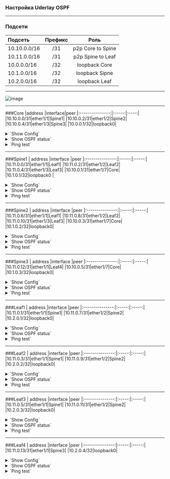### Настройка Uderlay OSPF

---

### Подсети
| Подсеть  | Префикс  | Роль |
|:------------ |:-------:|:-------:|
|10.10.0.0/16|/31|p2p Core to Spine|
|10.11.0.0/16|/31|p2p Spine to Leaf|
|10.0.0.0/16|/32|loopback Core|
|10.1.0.0/16|/32|loopback Sipne|
|10.2.0.0/16|/32|loopback Leaf|
---
![image](https://raw.githubusercontent.com/nousaibot/VXLAN-EVPN-CiscoNexus-COD-LAB/main/IMG/UnderlayOSPF.PNG)

---

###Core
|address |interface|peer
|:---------------:|:-----:|:----:|
|10.10.0.0/31|ether1/1|Spine1|
|10.10.0.2/31|ether1/2|Spine2|
|10.10.0.4/31|ether1/3|Spine3|
|10.0.0.1/32|loopback0|
<details>
  <summary>`Show Config`</summary>
<pre><code>
interface Loopback0
 ip address 10.0.0.1 255.255.255.255
 ip ospf 1 area 0
!
interface Ethernet0/1
 description Spine1
 ip address 10.10.0.0 255.255.255.254
 ip ospf network point-to-point
 ip ospf bfd
 ip ospf 1 area 0
!
interface Ethernet0/2
 description Spine2
 ip address 10.10.0.2 255.255.255.254
 ip ospf network point-to-point
 ip ospf bfd
 ip ospf 1 area 0
!
interface Ethernet0/3
 description Spine3
 ip address 10.10.0.4 255.255.255.254
 ip ospf network point-to-point
 ip ospf bfd
 ip ospf 1 area 1
!
router ospf 1
 router-id 10.0.0.1
 passive-interface default
 no passive-interface Ethernet0/1
 no passive-interface Ethernet0/2
 no passive-interface Ethernet0/3
 </code></pre>
</details>

<details>
  <summary>`Show OSPF status`</summary>
<pre><code>
Core#sh ip ospf interface brief
Interface    PID   Area            IP Address/Mask    Cost  State Nbrs F/C
Lo0          1     0               10.0.0.1/32        1     LOOP  0/0
Et0/2        1     0               10.10.0.2/31       10    P2P   1/1
Et0/1        1     0               10.10.0.0/31       10    P2P   1/1
Et0/3        1     1               10.10.0.4/31       10    P2P   1/1
</code></pre>
<pre><code>
Core#sh ip ospf neighbor
Neighbor ID     Pri   State           Dead Time   Address         Interface
10.1.0.2          0   FULL/  -        00:00:38    10.10.0.3       Ethernet0/2
10.1.0.1          0   FULL/  -        00:00:31    10.10.0.1       Ethernet0/1
10.1.0.3          0   FULL/  -        00:00:35    10.10.0.5       Ethernet0/3
</code></pre>
<pre><code>
Core#sh ip ospf database
            OSPF Router with ID (10.0.0.1) (Process ID 1)
                Router Link States (Area 0)
Link ID         ADV Router      Age         Seq#       Checksum Link count
10.0.0.1        10.0.0.1        1749        0x800000E8 0x0094C3 5
10.1.0.1        10.1.0.1        1606        0x80000007 0x00DAAE 9
10.1.0.2        10.1.0.2        1606        0x80000007 0x000E50 9
10.2.0.1        10.2.0.1        1647        0x80000004 0x00D2FE 5
10.2.0.2        10.2.0.2        1624        0x80000004 0x001EA8 5
10.2.0.3        10.2.0.3        1608        0x80000005 0x006753 5
                Summary Net Link States (Area 0)
Link ID         ADV Router      Age         Seq#       Checksum
10.1.0.3        10.0.0.1        1427        0x80000001 0x00EA2E
10.2.0.4        10.0.0.1        1405        0x80000001 0x006688
10.10.0.4       10.0.0.1        1879        0x80000001 0x0064AC
10.11.0.12      10.0.0.1        1415        0x80000001 0x009946
                Router Link States (Area 1)
Link ID         ADV Router      Age         Seq#       Checksum Link count
10.0.0.1        10.0.0.1        1442        0x80000002 0x00813A 2
10.1.0.3        10.1.0.3        1416        0x80000006 0x005465 5
10.2.0.4        10.2.0.4        1418        0x80000005 0x008AD4 3
                Summary Net Link States (Area 1)
Link ID         ADV Router      Age         Seq#       Checksum
10.0.0.1        10.0.0.1        1883        0x80000002 0x00A480
10.1.0.1        10.0.0.1        1774        0x80000001 0x00FE1C
10.1.0.2        10.0.0.1        1745        0x80000001 0x00F425
10.2.0.1        10.0.0.1        1644        0x80000001 0x00846D
10.2.0.2        10.0.0.1        1623        0x80000001 0x007A76
10.2.0.3        10.0.0.1        1590        0x80000001 0x00707F
10.10.0.0       10.0.0.1        1883        0x80000002 0x008A89
10.10.0.2       10.0.0.1        1883        0x80000002 0x00769B
10.11.0.0       10.0.0.1        1774        0x80000001 0x0012D9
10.11.0.2       10.0.0.1        1774        0x80000001 0x00FDEB
10.11.0.4       10.0.0.1        1774        0x80000001 0x00E9FD
10.11.0.6       10.0.0.1        1745        0x80000001 0x00D510
10.11.0.8       10.0.0.1        1745        0x80000001 0x00C122
10.11.0.10      10.0.0.1        1745        0x80000001 0x00AD34
</code></pre>
</details>

<details>
  <summary>`Ping test`</summary>
<pre><code>
Core#ping 10.1.0.1
Type escape sequence to abort.
Sending 5, 100-byte ICMP Echos to 10.1.0.1, timeout is 2 seconds:
!!!!!
Success rate is 100 percent (5/5), round-trip min/avg/max = 1/1/2 ms
Core#
Core#ping 10.1.0.2
Type escape sequence to abort.
Sending 5, 100-byte ICMP Echos to 10.1.0.2, timeout is 2 seconds:
!!!!!
Success rate is 100 percent (5/5), round-trip min/avg/max = 1/1/2 ms
Core#
Core#ping 10.1.0.3
Type escape sequence to abort.
Sending 5, 100-byte ICMP Echos to 10.1.0.3, timeout is 2 seconds:
!!!!!
Success rate is 100 percent (5/5), round-trip min/avg/max = 1/1/2 ms
Core#
Core#ping 10.2.0.1
Type escape sequence to abort.
Sending 5, 100-byte ICMP Echos to 10.2.0.1, timeout is 2 seconds:
!!!!!
Success rate is 100 percent (5/5), round-trip min/avg/max = 3/3/4 ms
Core#ping 10.2.0.2
Type escape sequence to abort.
Sending 5, 100-byte ICMP Echos to 10.2.0.2, timeout is 2 seconds:
!!!!!
Success rate is 100 percent (5/5), round-trip min/avg/max = 3/3/4 ms
Core#ping 10.2.0.3
Type escape sequence to abort.
Sending 5, 100-byte ICMP Echos to 10.2.0.3, timeout is 2 seconds:
!!!!!
Success rate is 100 percent (5/5), round-trip min/avg/max = 3/3/4 ms
Core#ping 10.2.0.4
Type escape sequence to abort.
Sending 5, 100-byte ICMP Echos to 10.2.0.4, timeout is 2 seconds:
!!!!!
Success rate is 100 percent (5/5), round-trip min/avg/max = 3/4/11 ms
</code></pre>
</details>

---

###Spine1
 | address |interface |peer
|:---------------:|:-----:|:-----:|
|10.11.0.0/31|ether1/1|Leaf1|
|10.11.0.2/31|ether1/2|Leaf2|
|10.11.0.4/31|ether1/3|Leaf3|
|10.10.0.1/31|ether1/7|Core|
|10.1.0.1/32|loopback0 |
<details>
  <summary>`Show Config`</summary>
<pre><code>
feature ospf
feature bfd
interface Ethernet1/1
  description Leaf1
  ip address 10.11.0.0/31
  ip ospf network point-to-point
  no ip ospf passive-interface
  ip router ospf 1 area 0.0.0.0
  ip ospf bfd
!
interface Ethernet1/2
  description Leaf2
  ip address 10.11.0.2/31
  ip ospf network point-to-point
  no ip ospf passive-interface
  ip router ospf 1 area 0.0.0.0
  ip ospf bfd
!
interface Ethernet1/3
  description Leaf3
  ip address 10.11.0.4/31
  ip ospf network point-to-point
  no ip ospf passive-interface
  ip router ospf 1 area 0.0.0.0
  ip ospf bfd
!
interface Ethernet1/7
  description Core
  ip address 10.10.0.1/31
  ip ospf network point-to-point
  no ip ospf passive-interface
  ip router ospf 1 area 0.0.0.0
  ip ospf bfd
!
interface loopback0
  ip address 10.1.0.1/32
  ip router ospf 1 area 0.0.0.0
!
router ospf 1
  router-id 10.1.0.1
  passive-interface default
</code></pre>
</details>

<details>
  <summary>`Show OSPF status`</summary>
<pre><code>
Spine1# sh ip ospf interface brief
 OSPF Process ID 1 VRF default
 Total number of interface: 5
 Interface               ID     Area            Cost   State    Neighbors Status
 Eth1/1                  2      0.0.0.0         40     P2P      1         up  
 Eth1/2                  3      0.0.0.0         40     P2P      1         up  
 Eth1/3                  4      0.0.0.0         40     P2P      1         up  
 Eth1/7                  5      0.0.0.0         40     P2P      1         up  
 Lo0                     1      0.0.0.0         1      LOOPBACK 0         up  
</code></pre>
<pre><code>
Spine1# sh ip ospf neighbor
 OSPF Process ID 1 VRF default
 Total number of neighbors: 4
 Neighbor ID     Pri State            Up Time  Address         Interface
 10.2.0.1          1 FULL/ -          00:46:26 10.11.0.1       Eth1/1 
 10.2.0.2          1 FULL/ -          00:46:00 10.11.0.3       Eth1/2 
 10.2.0.3          1 FULL/ -          00:45:42 10.11.0.5       Eth1/3 
 10.0.0.1          1 FULL/ -          00:48:36 10.10.0.0       Eth1/7 
</code></pre>
<pre><code>
Spine1# sh ip ospf database
        OSPF Router with ID (10.1.0.1) (Process ID 1 VRF default)
                Router Link States (Area 0.0.0.0)
Link ID         ADV Router      Age        Seq#       Checksum Link Count
10.0.0.1        10.0.0.1        1005       0x800000e9 0x92c4   5   
10.1.0.1        10.1.0.1        923        0x80000008 0xd8af   9   
10.1.0.2        10.1.0.2        932        0x80000008 0x0c51   9   
10.2.0.1        10.2.0.1        969        0x80000005 0xd0ff   5   
10.2.0.2        10.2.0.2        942        0x80000005 0x1ca9   5   
10.2.0.3        10.2.0.3        931        0x80000006 0x6554   5   
                Summary Network Link States (Area 0.0.0.0)
Link ID         ADV Router      Age        Seq#       Checksum 
10.1.0.3        10.0.0.1        751        0x80000002 0xe82f
10.2.0.4        10.0.0.1        508        0x80000002 0x6489
10.10.0.4       10.0.0.1        1006       0x80000002 0x62ad
10.11.0.12      10.0.0.1        751        0x80000002 0x9747
</code></pre>
</details>

<details>
  <summary>`Ping test`</summary>
<pre><code>
Spine1# ping 10.0.0.1
PING 10.0.0.1 (10.0.0.1): 56 data bytes
64 bytes from 10.0.0.1: icmp_seq=0 ttl=254 time=2.061 ms
64 bytes from 10.0.0.1: icmp_seq=1 ttl=254 time=1.546 ms
64 bytes from 10.0.0.1: icmp_seq=2 ttl=254 time=1.578 ms
64 bytes from 10.0.0.1: icmp_seq=3 ttl=254 time=1.315 ms
64 bytes from 10.0.0.1: icmp_seq=4 ttl=254 time=1.811 ms
--- 10.0.0.1 ping statistics ---
5 packets transmitted, 5 packets received, 0.00% packet loss
round-trip min/avg/max = 1.315/1.662/2.061 ms
Spine1# ping 10.1.0.2
PING 10.1.0.2 (10.1.0.2): 56 data bytes
64 bytes from 10.1.0.2: icmp_seq=0 ttl=253 time=3.493 ms
64 bytes from 10.1.0.2: icmp_seq=1 ttl=253 time=2.637 ms
64 bytes from 10.1.0.2: icmp_seq=2 ttl=253 time=2.703 ms
64 bytes from 10.1.0.2: icmp_seq=3 ttl=253 time=2.671 ms
64 bytes from 10.1.0.2: icmp_seq=4 ttl=253 time=2.727 ms
--- 10.1.0.2 ping statistics ---
5 packets transmitted, 5 packets received, 0.00% packet loss
round-trip min/avg/max = 2.637/2.846/3.493 ms
Spine1# ping 10.1.0.3
PING 10.1.0.3 (10.1.0.3): 56 data bytes
64 bytes from 10.1.0.3: icmp_seq=0 ttl=253 time=4.326 ms
64 bytes from 10.1.0.3: icmp_seq=1 ttl=253 time=2.608 ms
64 bytes from 10.1.0.3: icmp_seq=2 ttl=253 time=2.468 ms
64 bytes from 10.1.0.3: icmp_seq=3 ttl=253 time=2.464 ms
64 bytes from 10.1.0.3: icmp_seq=4 ttl=253 time=2.932 ms
--- 10.1.0.3 ping statistics ---
5 packets transmitted, 5 packets received, 0.00% packet loss
round-trip min/avg/max = 2.464/2.959/4.326 ms
Spine1# ping 10.2.0.1
PING 10.2.0.1 (10.2.0.1): 56 data bytes
64 bytes from 10.2.0.1: icmp_seq=0 ttl=254 time=3.862 ms
64 bytes from 10.2.0.1: icmp_seq=1 ttl=254 time=2.776 ms
64 bytes from 10.2.0.1: icmp_seq=2 ttl=254 time=2.775 ms
64 bytes from 10.2.0.1: icmp_seq=3 ttl=254 time=2.829 ms
64 bytes from 10.2.0.1: icmp_seq=4 ttl=254 time=3.167 ms
--- 10.2.0.1 ping statistics ---
5 packets transmitted, 5 packets received, 0.00% packet loss
round-trip min/avg/max = 2.775/3.081/3.862 ms
Spine1# ping 10.2.0.2
PING 10.2.0.2 (10.2.0.2): 56 data bytes
64 bytes from 10.2.0.2: icmp_seq=0 ttl=254 time=3.985 ms
64 bytes from 10.2.0.2: icmp_seq=1 ttl=254 time=3.319 ms
64 bytes from 10.2.0.2: icmp_seq=2 ttl=254 time=3.546 ms
64 bytes from 10.2.0.2: icmp_seq=3 ttl=254 time=3.055 ms
64 bytes from 10.2.0.2: icmp_seq=4 ttl=254 time=3.372 ms
--- 10.2.0.2 ping statistics ---
5 packets transmitted, 5 packets received, 0.00% packet loss
round-trip min/avg/max = 3.055/3.455/3.985 ms
Spine1# ping 10.2.0.3
PING 10.2.0.3 (10.2.0.3): 56 data bytes
64 bytes from 10.2.0.3: icmp_seq=0 ttl=254 time=3.891 ms
64 bytes from 10.2.0.3: icmp_seq=1 ttl=254 time=3.494 ms
64 bytes from 10.2.0.3: icmp_seq=2 ttl=254 time=3.203 ms
64 bytes from 10.2.0.3: icmp_seq=3 ttl=254 time=3.56 ms
64 bytes from 10.2.0.3: icmp_seq=4 ttl=254 time=3.451 ms
--- 10.2.0.3 ping statistics ---
5 packets transmitted, 5 packets received, 0.00% packet loss
round-trip min/avg/max = 3.203/3.519/3.891 ms
Spine1# ping 10.2.0.4
PING 10.2.0.4 (10.2.0.4): 56 data bytes
64 bytes from 10.2.0.4: icmp_seq=0 ttl=252 time=6.987 ms
64 bytes from 10.2.0.4: icmp_seq=1 ttl=252 time=4.762 ms
64 bytes from 10.2.0.4: icmp_seq=2 ttl=252 time=4.958 ms
64 bytes from 10.2.0.4: icmp_seq=3 ttl=252 time=4.527 ms
64 bytes from 10.2.0.4: icmp_seq=4 ttl=252 time=4.761 ms
--- 10.2.0.4 ping statistics ---
5 packets transmitted, 5 packets received, 0.00% packet loss
round-trip min/avg/max = 4.527/5.199/6.987 ms
</code></pre>
</details>

---

###Spine2
 |  address |interface |peer
|:---------------:|:-----:|:-----:|
|10.11.0.6/31|ether1/1|Leaf1|
|10.11.0.8/31|ether1/2|Leaf2|
|10.11.0.10/31|ether1/3|Leaf3|
|10.10.0.3/31|ether1/7|Core|
|10.1.0.2/32|loopback0|
<details>
  <summary>`Show Config`</summary>
<pre><code>
feature ospf
feature bfd
interface Ethernet1/1
  description Leaf1
  ip address 10.11.0.6/31
  ip ospf network point-to-point
  no ip ospf passive-interface
  ip router ospf 1 area 0.0.0.0
  ip ospf bfd
!
interface Ethernet1/2
  description Leaf2
  ip address 10.11.0.8/31
  ip ospf network point-to-point
  no ip ospf passive-interface
  ip router ospf 1 area 0.0.0.0
  ip ospf bfd
!
interface Ethernet1/3
  description Leaf3
  ip address 10.11.0.10/31
  ip ospf network point-to-point
  no ip ospf passive-interface
  ip router ospf 1 area 0.0.0.0
  ip ospf bfd
!
interface Ethernet1/7
  description Core
  no switchport
  ip address 10.10.0.3/31
  ip ospf network point-to-point
  no ip ospf passive-interface
  ip router ospf 1 area 0.0.0.0
  ip ospf bfd
!
interface loopback0
  ip address 10.1.0.2/32
  ip router ospf 1 area 0.0.0.0
!
router ospf 1
  router-id 10.1.0.2
  passive-interface default
</code></pre>
</details>
  
<details>
  <summary>`Show OSPF status`</summary>
<pre><code>
Spine2# sh ip ospf interface brief
 OSPF Process ID 1 VRF default
 Total number of interface: 5
 Interface               ID     Area            Cost   State    Neighbors Status
 Eth1/1                  2      0.0.0.0         40     P2P      1         up  
 Eth1/2                  3      0.0.0.0         40     P2P      1         up  
 Eth1/3                  4      0.0.0.0         40     P2P      1         up  
 Eth1/7                  5      0.0.0.0         40     P2P      1         up  
 Lo0                     1      0.0.0.0         1      LOOPBACK 0         up  
</code></pre>
<pre><code>
Spine2# sh ip ospf neighbor
 OSPF Process ID 1 VRF default
 Total number of neighbors: 4
 Neighbor ID     Pri State            Up Time  Address         Interface
 10.2.0.1          1 FULL/ -          01:00:41 10.11.0.7       Eth1/1 
 10.2.0.2          1 FULL/ -          01:00:24 10.11.0.9       Eth1/2 
 10.2.0.3          1 FULL/ -          01:00:01 10.11.0.11      Eth1/3 
 10.0.0.1          1 FULL/ -          01:02:26 10.10.0.2       Eth1/7 
</code></pre>
<pre><code>
Spine2# sh ip ospf database
        OSPF Router with ID (10.1.0.2) (Process ID 1 VRF default)
                Router Link States (Area 0.0.0.0)
Link ID         ADV Router      Age        Seq#       Checksum Link Count
10.0.0.1        10.0.0.1        1864       0x800000e9 0x92c4   5   
10.1.0.1        10.1.0.1        1783       0x80000008 0xd8af   9   
10.1.0.2        10.1.0.2        1788       0x80000008 0x0c51   9   
10.2.0.1        10.2.0.1        6          0x80000006 0xce01   5   
10.2.0.2        10.2.0.2        1800       0x80000005 0x1ca9   5   
10.2.0.3        10.2.0.3        1790       0x80000006 0x6554   5   
                Summary Network Link States (Area 0.0.0.0)
Link ID         ADV Router      Age        Seq#       Checksum 
10.1.0.3        10.0.0.1        1609       0x80000002 0xe82f
10.2.0.4        10.0.0.1        1366       0x80000002 0x6489
10.10.0.4       10.0.0.1        1864       0x80000002 0x62ad
10.11.0.12      10.0.0.1        1609       0x80000002 0x9747
</code></pre>
</details>

<details>
  <summary>`Ping test`</summary>
<pre><code>
Spine2# ping 10.0.0.1
PING 10.0.0.1 (10.0.0.1): 56 data bytes
64 bytes from 10.0.0.1: icmp_seq=0 ttl=254 time=3.006 ms
64 bytes from 10.0.0.1: icmp_seq=1 ttl=254 time=2.726 ms
64 bytes from 10.0.0.1: icmp_seq=2 ttl=254 time=1.942 ms
64 bytes from 10.0.0.1: icmp_seq=3 ttl=254 time=1.826 ms
64 bytes from 10.0.0.1: icmp_seq=4 ttl=254 time=1.61 ms
--- 10.0.0.1 ping statistics ---
5 packets transmitted, 5 packets received, 0.00% packet loss
round-trip min/avg/max = 1.61/2.221/3.006 ms
Spine2# ping 10.1.0.1
PING 10.1.0.1 (10.1.0.1): 56 data bytes
64 bytes from 10.1.0.1: icmp_seq=0 ttl=253 time=3.975 ms
64 bytes from 10.1.0.1: icmp_seq=1 ttl=253 time=2.91 ms
64 bytes from 10.1.0.1: icmp_seq=2 ttl=253 time=2.937 ms
64 bytes from 10.1.0.1: icmp_seq=3 ttl=253 time=2.962 ms
64 bytes from 10.1.0.1: icmp_seq=4 ttl=253 time=2.813 ms
--- 10.1.0.1 ping statistics ---
5 packets transmitted, 5 packets received, 0.00% packet loss
round-trip min/avg/max = 2.813/3.119/3.975 ms
Spine2# ping 10.1.0.3
PING 10.1.0.3 (10.1.0.3): 56 data bytes
64 bytes from 10.1.0.3: icmp_seq=0 ttl=253 time=3.806 ms
64 bytes from 10.1.0.3: icmp_seq=1 ttl=253 time=2.685 ms
64 bytes from 10.1.0.3: icmp_seq=2 ttl=253 time=2.533 ms
64 bytes from 10.1.0.3: icmp_seq=3 ttl=253 time=2.824 ms
64 bytes from 10.1.0.3: icmp_seq=4 ttl=253 time=3.682 ms
--- 10.1.0.3 ping statistics ---
5 packets transmitted, 5 packets received, 0.00% packet loss
round-trip min/avg/max = 2.533/3.105/3.806 ms
Spine2# ping 10.2.0.1
PING 10.2.0.1 (10.2.0.1): 56 data bytes
64 bytes from 10.2.0.1: icmp_seq=0 ttl=254 time=4.156 ms
64 bytes from 10.2.0.1: icmp_seq=1 ttl=254 time=2.357 ms
64 bytes from 10.2.0.1: icmp_seq=2 ttl=254 time=2.461 ms
64 bytes from 10.2.0.1: icmp_seq=3 ttl=254 time=2.651 ms
64 bytes from 10.2.0.1: icmp_seq=4 ttl=254 time=2.492 ms
--- 10.2.0.1 ping statistics ---
5 packets transmitted, 5 packets received, 0.00% packet loss
round-trip min/avg/max = 2.357/2.823/4.156 ms
Spine2# ping 10.2.0.2
PING 10.2.0.2 (10.2.0.2): 56 data bytes
64 bytes from 10.2.0.2: icmp_seq=0 ttl=254 time=3.013 ms
64 bytes from 10.2.0.2: icmp_seq=1 ttl=254 time=4.148 ms
64 bytes from 10.2.0.2: icmp_seq=2 ttl=254 time=1.922 ms
64 bytes from 10.2.0.2: icmp_seq=3 ttl=254 time=2.775 ms
64 bytes from 10.2.0.2: icmp_seq=4 ttl=254 time=2.95 ms
--- 10.2.0.2 ping statistics ---
5 packets transmitted, 5 packets received, 0.00% packet loss
round-trip min/avg/max = 1.922/2.961/4.148 ms
Spine2# ping 10.2.0.3
PING 10.2.0.3 (10.2.0.3): 56 data bytes
64 bytes from 10.2.0.3: icmp_seq=0 ttl=254 time=2.98 ms
64 bytes from 10.2.0.3: icmp_seq=1 ttl=254 time=3.18 ms
64 bytes from 10.2.0.3: icmp_seq=2 ttl=254 time=3.124 ms
64 bytes from 10.2.0.3: icmp_seq=3 ttl=254 time=3.26 ms
64 bytes from 10.2.0.3: icmp_seq=4 ttl=254 time=3.071 ms
--- 10.2.0.3 ping statistics ---
5 packets transmitted, 5 packets received, 0.00% packet loss
round-trip min/avg/max = 2.98/3.123/3.26 ms
Spine2# ping 10.2.0.4
PING 10.2.0.4 (10.2.0.4): 56 data bytes
64 bytes from 10.2.0.4: icmp_seq=0 ttl=252 time=5.92 ms
64 bytes from 10.2.0.4: icmp_seq=1 ttl=252 time=4.636 ms
64 bytes from 10.2.0.4: icmp_seq=2 ttl=252 time=4.249 ms
64 bytes from 10.2.0.4: icmp_seq=3 ttl=252 time=4.637 ms
64 bytes from 10.2.0.4: icmp_seq=4 ttl=252 time=4.879 ms
--- 10.2.0.4 ping statistics ---
5 packets transmitted, 5 packets received, 0.00% packet loss
round-trip min/avg/max = 4.249/4.864/5.92 ms
</code></pre>
</details>

---

###Spine3
 |  address |interface |peer
|:---------------:|:-----:|:-----:|
|10.11.0.12/31|ether1/1|Leaf4|
|10.10.0.5/31|ether1/7|Core|
|10.1.0.3/32|loopback0|
<details>
  <summary>`Show Config`</summary>
<pre><code>
feature ospf
feature bfd
interface Ethernet1/1
  description Leaf4
  ip address 10.11.0.12/31
  ip ospf network point-to-point
  no ip ospf passive-interface
  ip router ospf 1 area 0.0.0.1
  ip ospf bfd
!
interface Ethernet1/7
  description Core
  ip address 10.10.0.5/31
  ip ospf network point-to-point
  no ip ospf passive-interface
  ip router ospf 1 area 0.0.0.1
  ip ospf bfd
!
interface loopback0
  ip address 10.1.0.3/32
  ip router ospf 1 area 0.0.0.1
!
router ospf 1
  router-id 10.1.0.3
  passive-interface default
</code></pre>
</details>

<details>
  <summary>`Show OSPF status`</summary>
<pre><code>
Spine3# sh ip ospf interface brief
 OSPF Process ID 1 VRF default
 Total number of interface: 3
 Interface               ID     Area            Cost   State    Neighbors Status
 Eth1/1                  3      0.0.0.1         40     P2P      1         up  
 Eth1/7                  2      0.0.0.1         40     P2P      1         up  
 Lo0                     1      0.0.0.1         1      LOOPBACK 0         up  
</code></pre>
<pre><code> 
Spine3# sh ip ospf neighbor
 OSPF Process ID 1 VRF default
 Total number of neighbors: 2
 Neighbor ID     Pri State            Up Time  Address         Interface
 10.2.0.4          1 FULL/ -          01:04:57 10.11.0.13      Eth1/1 
 10.0.0.1          1 FULL/ -          01:05:23 10.10.0.4       Eth1/7 
</code></pre>
<pre><code>
Spine3# sh ip ospf database
        OSPF Router with ID (10.1.0.3) (Process ID 1 VRF default)
                Router Link States (Area 0.0.0.1)
Link ID         ADV Router      Age        Seq#       Checksum Link Count
10.0.0.1        10.0.0.1        95         0x80000004 0x7d3c   2   
10.1.0.3        10.1.0.3        256        0x80000008 0x5067   5   
10.2.0.4        10.2.0.4        262        0x80000007 0x86d6   3   
                Summary Network Link States (Area 0.0.0.1)
Link ID         ADV Router      Age        Seq#       Checksum 
10.0.0.1        10.0.0.1        348        0x80000004 0xa082
10.1.0.1        10.0.0.1        348        0x80000003 0xfa1e
10.1.0.2        10.0.0.1        348        0x80000003 0xf027
10.2.0.1        10.0.0.1        95         0x80000003 0x806f
10.2.0.2        10.0.0.1        95         0x80000003 0x7678
10.2.0.3        10.0.0.1        95         0x80000003 0x6c81
10.10.0.0       10.0.0.1        348        0x80000004 0x868b
10.10.0.2       10.0.0.1        348        0x80000004 0x729d
10.11.0.0       10.0.0.1        348        0x80000003 0x0edb
10.11.0.2       10.0.0.1        348        0x80000003 0xf9ed
10.11.0.4       10.0.0.1        348        0x80000003 0xe5ff
10.11.0.6       10.0.0.1        348        0x80000003 0xd112
10.11.0.8       10.0.0.1        348        0x80000003 0xbd24
10.11.0.10      10.0.0.1        348        0x80000003 0xa936
</code></pre>
</details>

<details>
  <summary>`Ping test`</summary>
<pre><code>
Spine3# ping 10.0.0.1
PING 10.0.0.1 (10.0.0.1): 56 data bytes
64 bytes from 10.0.0.1: icmp_seq=0 ttl=254 time=3.004 ms
64 bytes from 10.0.0.1: icmp_seq=1 ttl=254 time=1.653 ms
64 bytes from 10.0.0.1: icmp_seq=2 ttl=254 time=1.519 ms
64 bytes from 10.0.0.1: icmp_seq=3 ttl=254 time=3.419 ms
64 bytes from 10.0.0.1: icmp_seq=4 ttl=254 time=2.199 ms
--- 10.0.0.1 ping statistics ---
5 packets transmitted, 5 packets received, 0.00% packet loss
round-trip min/avg/max = 1.519/2.358/3.419 ms
Spine3# ping 10.1.0.1
PING 10.1.0.1 (10.1.0.1): 56 data bytes
64 bytes from 10.1.0.1: icmp_seq=0 ttl=253 time=4.72 ms
64 bytes from 10.1.0.1: icmp_seq=1 ttl=253 time=3.366 ms
64 bytes from 10.1.0.1: icmp_seq=2 ttl=253 time=3.475 ms
64 bytes from 10.1.0.1: icmp_seq=3 ttl=253 time=3.575 ms
64 bytes from 10.1.0.1: icmp_seq=4 ttl=253 time=3.444 ms
--- 10.1.0.1 ping statistics ---
5 packets transmitted, 5 packets received, 0.00% packet loss
round-trip min/avg/max = 3.366/3.715/4.72 ms
Spine3# ping 10.1.0.2
PING 10.1.0.2 (10.1.0.2): 56 data bytes
64 bytes from 10.1.0.2: icmp_seq=0 ttl=253 time=3.766 ms
64 bytes from 10.1.0.2: icmp_seq=1 ttl=253 time=3.27 ms
64 bytes from 10.1.0.2: icmp_seq=2 ttl=253 time=2.886 ms
64 bytes from 10.1.0.2: icmp_seq=3 ttl=253 time=2.742 ms
64 bytes from 10.1.0.2: icmp_seq=4 ttl=253 time=2.848 ms
--- 10.1.0.2 ping statistics ---
5 packets transmitted, 5 packets received, 0.00% packet loss
round-trip min/avg/max = 2.742/3.102/3.766 ms
Spine3# ping 10.2.0.1
PING 10.2.0.1 (10.2.0.1): 56 data bytes
64 bytes from 10.2.0.1: icmp_seq=0 ttl=252 time=6.016 ms
64 bytes from 10.2.0.1: icmp_seq=1 ttl=252 time=4.834 ms
64 bytes from 10.2.0.1: icmp_seq=2 ttl=252 time=5.117 ms
64 bytes from 10.2.0.1: icmp_seq=3 ttl=252 time=4.986 ms
64 bytes from 10.2.0.1: icmp_seq=4 ttl=252 time=5 ms
--- 10.2.0.1 ping statistics ---
5 packets transmitted, 5 packets received, 0.00% packet loss
round-trip min/avg/max = 4.834/5.19/6.016 ms
Spine3# ping 10.2.0.2
PING 10.2.0.2 (10.2.0.2): 56 data bytes
64 bytes from 10.2.0.2: icmp_seq=0 ttl=252 time=6.208 ms
64 bytes from 10.2.0.2: icmp_seq=1 ttl=252 time=4.873 ms
64 bytes from 10.2.0.2: icmp_seq=2 ttl=252 time=4.772 ms
64 bytes from 10.2.0.2: icmp_seq=3 ttl=252 time=4.846 ms
64 bytes from 10.2.0.2: icmp_seq=4 ttl=252 time=4.996 ms
--- 10.2.0.2 ping statistics ---
5 packets transmitted, 5 packets received, 0.00% packet loss
round-trip min/avg/max = 4.772/5.138/6.208 ms
Spine3# ping 10.2.0.3
PING 10.2.0.3 (10.2.0.3): 56 data bytes
64 bytes from 10.2.0.3: icmp_seq=0 ttl=252 time=5.967 ms
64 bytes from 10.2.0.3: icmp_seq=1 ttl=252 time=5.116 ms
64 bytes from 10.2.0.3: icmp_seq=2 ttl=252 time=13.824 ms
64 bytes from 10.2.0.3: icmp_seq=3 ttl=252 time=5.9 ms
64 bytes from 10.2.0.3: icmp_seq=4 ttl=252 time=4.649 ms
--- 10.2.0.3 ping statistics ---
5 packets transmitted, 5 packets received, 0.00% packet loss
round-trip min/avg/max = 4.649/7.091/13.824 ms
Spine3# ping 10.2.0.4
PING 10.2.0.4 (10.2.0.4): 56 data bytes
64 bytes from 10.2.0.4: icmp_seq=0 ttl=254 time=9.492 ms
64 bytes from 10.2.0.4: icmp_seq=1 ttl=254 time=3.307 ms
64 bytes from 10.2.0.4: icmp_seq=2 ttl=254 time=3.55 ms
64 bytes from 10.2.0.4: icmp_seq=3 ttl=254 time=3.121 ms
64 bytes from 10.2.0.4: icmp_seq=4 ttl=254 time=2.764 ms
--- 10.2.0.4 ping statistics ---
5 packets transmitted, 5 packets received, 0.00% packet loss
round-trip min/avg/max = 2.764/4.446/9.492 ms
</code></pre>
</details>

---

###Leaf1
 |  address |interface |peer
|:---------------:|:-----:|:-----:|
|10.11.0.1/31|ether1/1|Spine1|
|10.11.0.7/31|ether1/2|Spine2|
|10.2.0.1/32|loopback0|
<details>
  <summary>`Show Config`</summary>
<pre><code>
feature ospf
feature bfd
interface Ethernet1/1
  description Spine1
  ip address 10.11.0.1/31
  ip ospf network point-to-point
  no ip ospf passive-interface
  ip router ospf 1 area 0.0.0.0
  ip ospf bfd
!
interface Ethernet1/2
  description Spine2
  ip address 10.11.0.7/31
  ip ospf network point-to-point
  no ip ospf passive-interface
  ip router ospf 1 area 0.0.0.0
  ip ospf bfd
!
interface loopback0
  ip address 10.2.0.1/32
  ip router ospf 1 area 0.0.0.0
!
router ospf 1
  router-id 10.2.0.1
  passive-interface default
</code></pre>
</details>

<details>
  <summary>`Show OSPF status`</summary>
<pre><code>
Leaf1# sh ip ospf interface brief
 OSPF Process ID 1 VRF default
 Total number of interface: 3
 Interface               ID     Area            Cost   State    Neighbors Status
 Eth1/1                  2      0.0.0.0         40     P2P      1         up  
 Eth1/2                  3      0.0.0.0         40     P2P      1         up  
 Lo0                     1      0.0.0.0         1      LOOPBACK 0         up  
</code></pre>
<pre><code>
Leaf1# sh ip ospf neighbor
 OSPF Process ID 1 VRF default
 Total number of neighbors: 2
 Neighbor ID     Pri State            Up Time  Address         Interface
 10.1.0.1          1 FULL/ -          01:17:08 10.11.0.0       Eth1/1 
 10.1.0.2          1 FULL/ -          01:17:05 10.11.0.6       Eth1/2 
</code></pre>
<pre><code>
Leaf1# sh ip ospf database
        OSPF Router with ID (10.2.0.1) (Process ID 1 VRF default)
                Router Link States (Area 0.0.0.0)
Link ID         ADV Router      Age        Seq#       Checksum Link Count
10.0.0.1        10.0.0.1        847        0x800000ea 0x90c5   5   
10.1.0.1        10.1.0.1        945        0x80000009 0xd6b0   9   
10.1.0.2        10.1.0.2        952        0x80000009 0x0a52   9   
10.2.0.1        10.2.0.1        989        0x80000006 0xce01   5   
10.2.0.2        10.2.0.2        964        0x80000006 0x1aaa   5   
10.2.0.3        10.2.0.3        954        0x80000007 0x6355   5   
                Summary Network Link States (Area 0.0.0.0)
Link ID         ADV Router      Age        Seq#       Checksum 
10.1.0.3        10.0.0.1        595        0x80000003 0xe630
10.2.0.4        10.0.0.1        338        0x80000003 0x628a
10.10.0.4       10.0.0.1        847        0x80000003 0x60ae
10.11.0.12      10.0.0.1        595        0x80000003 0x9548
</code></pre>
</details>

<details>
  <summary>`Ping test`</summary>
<pre><code>
Leaf1# ping 10.0.0.1
PING 10.0.0.1 (10.0.0.1): 56 data bytes
64 bytes from 10.0.0.1: icmp_seq=0 ttl=253 time=5.188 ms
64 bytes from 10.0.0.1: icmp_seq=1 ttl=253 time=4.522 ms
64 bytes from 10.0.0.1: icmp_seq=2 ttl=253 time=4.622 ms
64 bytes from 10.0.0.1: icmp_seq=3 ttl=253 time=3.757 ms
64 bytes from 10.0.0.1: icmp_seq=4 ttl=253 time=4.147 ms
--- 10.0.0.1 ping statistics ---
5 packets transmitted, 5 packets received, 0.00% packet loss
round-trip min/avg/max = 3.757/4.447/5.188 ms
Leaf1# ping 10.1.0.2
PING 10.1.0.2 (10.1.0.2): 56 data bytes
64 bytes from 10.1.0.2: icmp_seq=0 ttl=254 time=3.018 ms
64 bytes from 10.1.0.2: icmp_seq=1 ttl=254 time=2.785 ms
64 bytes from 10.1.0.2: icmp_seq=2 ttl=254 time=2.461 ms
64 bytes from 10.1.0.2: icmp_seq=3 ttl=254 time=2.638 ms
64 bytes from 10.1.0.2: icmp_seq=4 ttl=254 time=2.546 ms
--- 10.1.0.2 ping statistics ---
5 packets transmitted, 5 packets received, 0.00% packet loss
round-trip min/avg/max = 2.461/2.689/3.018 ms
Leaf1# ping 10.1.0.3
PING 10.1.0.3 (10.1.0.3): 56 data bytes
64 bytes from 10.1.0.3: icmp_seq=0 ttl=252 time=6.289 ms
64 bytes from 10.1.0.3: icmp_seq=1 ttl=252 time=4.555 ms
64 bytes from 10.1.0.3: icmp_seq=2 ttl=252 time=4.587 ms
64 bytes from 10.1.0.3: icmp_seq=3 ttl=252 time=4.802 ms
64 bytes from 10.1.0.3: icmp_seq=4 ttl=252 time=4.839 ms
--- 10.1.0.3 ping statistics ---
5 packets transmitted, 5 packets received, 0.00% packet loss
round-trip min/avg/max = 4.555/5.014/6.289 ms
Leaf1# ping 10.2.0.1
PING 10.2.0.1 (10.2.0.1): 56 data bytes
64 bytes from 10.2.0.1: icmp_seq=0 ttl=255 time=1.119 ms
64 bytes from 10.2.0.1: icmp_seq=1 ttl=255 time=0.789 ms
64 bytes from 10.2.0.1: icmp_seq=2 ttl=255 time=1.266 ms
64 bytes from 10.2.0.1: icmp_seq=3 ttl=255 time=1.006 ms
64 bytes from 10.2.0.1: icmp_seq=4 ttl=255 time=1.244 ms
--- 10.2.0.1 ping statistics ---
5 packets transmitted, 5 packets received, 0.00% packet loss
round-trip min/avg/max = 0.789/1.084/1.266 ms
Leaf1# ping 10.2.0.2
PING 10.2.0.2 (10.2.0.2): 56 data bytes
64 bytes from 10.2.0.2: icmp_seq=0 ttl=253 time=6.372 ms
64 bytes from 10.2.0.2: icmp_seq=1 ttl=253 time=5.211 ms
64 bytes from 10.2.0.2: icmp_seq=2 ttl=253 time=5.299 ms
64 bytes from 10.2.0.2: icmp_seq=3 ttl=253 time=4.866 ms
64 bytes from 10.2.0.2: icmp_seq=4 ttl=253 time=5.192 ms
--- 10.2.0.2 ping statistics ---
5 packets transmitted, 5 packets received, 0.00% packet loss
round-trip min/avg/max = 4.866/5.388/6.372 ms
Leaf1# ping 10.2.0.3
PING 10.2.0.3 (10.2.0.3): 56 data bytes
64 bytes from 10.2.0.3: icmp_seq=0 ttl=253 time=5.894 ms
64 bytes from 10.2.0.3: icmp_seq=1 ttl=253 time=4.394 ms
64 bytes from 10.2.0.3: icmp_seq=2 ttl=253 time=4.437 ms
64 bytes from 10.2.0.3: icmp_seq=3 ttl=253 time=4.338 ms
64 bytes from 10.2.0.3: icmp_seq=4 ttl=253 time=4.76 ms
--- 10.2.0.3 ping statistics ---
5 packets transmitted, 5 packets received, 0.00% packet loss
round-trip min/avg/max = 4.338/4.764/5.894 ms
</code></pre>
</details>

---

###Leaf2
 |  address |interface |peer
|:---------------:|:-----:|:-----:|
|10.11.0.3/31|ether1/1|Spine1|
|10.11.0.9/31|ether1/2|Spine2|
|10.2.0.2/32|loopback0|
<details>
  <summary>`Show Config`</summary>
<pre><code>
feature ospf
feature bfd
interface Ethernet1/1
  description Spine1
  ip address 10.11.0.3/31
  ip ospf network point-to-point
  no ip ospf passive-interface
  ip router ospf 1 area 0.0.0.0
  ip ospf bfd
!
interface Ethernet1/2
  description Spine2
  ip address 10.11.0.9/31
  ip ospf network point-to-point
  no ip ospf passive-interface
  ip router ospf 1 area 0.0.0.0
  ip ospf bfd
!
interface loopback0
  ip address 10.2.0.2/32
  ip router ospf 1 area 0.0.0.0
!
  router-id 10.2.0.2
  passive-interface default
</code></pre>
</details>

<details>
  <summary>`Show OSPF status`</summary>
<pre><code>
Leaf2# sh ip ospf interface brief
 OSPF Process ID 1 VRF default
 Total number of interface: 3
 Interface               ID     Area            Cost   State    Neighbors Status
 Eth1/1                  2      0.0.0.0         40     P2P      1         up  
 Eth1/2                  3      0.0.0.0         40     P2P      1         up  
 Lo0                     1      0.0.0.0         1      LOOPBACK 0         up 
</code></pre>
<pre><code> 
Leaf2# sh ip ospf neighbor
 OSPF Process ID 1 VRF default
 Total number of neighbors: 2
 Neighbor ID     Pri State            Up Time  Address         Interface
 10.1.0.1          1 FULL/ -          01:20:59 10.11.0.2       Eth1/1 
 10.1.0.2          1 FULL/ -          01:21:05 10.11.0.8       Eth1/2 
</code></pre>
<pre><code>
Leaf2# sh ip ospf database
        OSPF Router with ID (10.2.0.2) (Process ID 1 VRF default)
                Router Link States (Area 0.0.0.0)
Link ID         ADV Router      Age        Seq#       Checksum Link Count
10.0.0.1        10.0.0.1        1105       0x800000ea 0x90c5   5   
10.1.0.1        10.1.0.1        1202       0x80000009 0xd6b0   9   
10.1.0.2        10.1.0.2        1209       0x80000009 0x0a52   9   
10.2.0.1        10.2.0.1        1248       0x80000006 0xce01   5   
10.2.0.2        10.2.0.2        1219       0x80000006 0x1aaa   5   
10.2.0.3        10.2.0.3        1211       0x80000007 0x6355   5   
                Summary Network Link States (Area 0.0.0.0)
Link ID         ADV Router      Age        Seq#       Checksum 
10.1.0.3        10.0.0.1        852        0x80000003 0xe630
10.2.0.4        10.0.0.1        595        0x80000003 0x628a
10.10.0.4       10.0.0.1        1105       0x80000003 0x60ae
10.11.0.12      10.0.0.1        852        0x80000003 0x9548
</code></pre>
</details>

<details>
  <summary>`Ping test`</summary>
<pre><code>
Leaf2# ping 10.0.0.1
PING 10.0.0.1 (10.0.0.1): 56 data bytes
64 bytes from 10.0.0.1: icmp_seq=0 ttl=253 time=5.591 ms
64 bytes from 10.0.0.1: icmp_seq=1 ttl=253 time=3.515 ms
64 bytes from 10.0.0.1: icmp_seq=2 ttl=253 time=3.63 ms
64 bytes from 10.0.0.1: icmp_seq=3 ttl=253 time=3.655 ms
64 bytes from 10.0.0.1: icmp_seq=4 ttl=253 time=3.583 ms
--- 10.0.0.1 ping statistics ---
5 packets transmitted, 5 packets received, 0.00% packet loss
round-trip min/avg/max = 3.515/3.994/5.591 ms
Leaf2# ping 10.1.0.1
PING 10.1.0.1 (10.1.0.1): 56 data bytes
64 bytes from 10.1.0.1: icmp_seq=0 ttl=254 time=5.405 ms
64 bytes from 10.1.0.1: icmp_seq=1 ttl=254 time=2.136 ms
64 bytes from 10.1.0.1: icmp_seq=2 ttl=254 time=2.504 ms
64 bytes from 10.1.0.1: icmp_seq=3 ttl=254 time=2.26 ms
64 bytes from 10.1.0.1: icmp_seq=4 ttl=254 time=2.492 ms
--- 10.1.0.1 ping statistics ---
5 packets transmitted, 5 packets received, 0.00% packet loss
round-trip min/avg/max = 2.136/2.959/5.405 ms
Leaf2# ping 10.1.0.2
PING 10.1.0.2 (10.1.0.2): 56 data bytes
64 bytes from 10.1.0.2: icmp_seq=0 ttl=254 time=4.166 ms
64 bytes from 10.1.0.2: icmp_seq=1 ttl=254 time=3.261 ms
64 bytes from 10.1.0.2: icmp_seq=2 ttl=254 time=3.719 ms
64 bytes from 10.1.0.2: icmp_seq=3 ttl=254 time=3.525 ms
64 bytes from 10.1.0.2: icmp_seq=4 ttl=254 time=4.982 ms
--- 10.1.0.2 ping statistics ---
5 packets transmitted, 5 packets received, 0.00% packet loss
round-trip min/avg/max = 3.261/3.93/4.982 ms
Leaf2# ping 10.1.0.3
PING 10.1.0.3 (10.1.0.3): 56 data bytes
64 bytes from 10.1.0.3: icmp_seq=0 ttl=252 time=6.309 ms
64 bytes from 10.1.0.3: icmp_seq=1 ttl=252 time=4.865 ms
64 bytes from 10.1.0.3: icmp_seq=2 ttl=252 time=4.895 ms
64 bytes from 10.1.0.3: icmp_seq=3 ttl=252 time=5.265 ms
64 bytes from 10.1.0.3: icmp_seq=4 ttl=252 time=4.882 ms
--- 10.1.0.3 ping statistics ---
5 packets transmitted, 5 packets received, 0.00% packet loss
round-trip min/avg/max = 4.865/5.243/6.309 ms
Leaf2# ping 10.2.0.1
PING 10.2.0.1 (10.2.0.1): 56 data bytes
64 bytes from 10.2.0.1: icmp_seq=0 ttl=253 time=7.038 ms
64 bytes from 10.2.0.1: icmp_seq=1 ttl=253 time=4.425 ms
64 bytes from 10.2.0.1: icmp_seq=2 ttl=253 time=4.59 ms
64 bytes from 10.2.0.1: icmp_seq=3 ttl=253 time=4.629 ms
64 bytes from 10.2.0.1: icmp_seq=4 ttl=253 time=4.361 ms
--- 10.2.0.1 ping statistics ---
5 packets transmitted, 5 packets received, 0.00% packet loss
round-trip min/avg/max = 4.361/5.008/7.038 ms
Leaf2# ping 10.2.0.3
PING 10.2.0.3 (10.2.0.3): 56 data bytes
64 bytes from 10.2.0.3: icmp_seq=0 ttl=253 time=5.391 ms
64 bytes from 10.2.0.3: icmp_seq=1 ttl=253 time=4.447 ms
64 bytes from 10.2.0.3: icmp_seq=2 ttl=253 time=4.294 ms
64 bytes from 10.2.0.3: icmp_seq=3 ttl=253 time=4.304 ms
64 bytes from 10.2.0.3: icmp_seq=4 ttl=253 time=4.446 ms
--- 10.2.0.3 ping statistics ---
5 packets transmitted, 5 packets received, 0.00% packet loss
round-trip min/avg/max = 4.294/4.576/5.391 ms
Leaf2# ping 10.2.0.4
PING 10.2.0.4 (10.2.0.4): 56 data bytes
64 bytes from 10.2.0.4: icmp_seq=0 ttl=251 time=8.658 ms
64 bytes from 10.2.0.4: icmp_seq=1 ttl=251 time=7.915 ms
64 bytes from 10.2.0.4: icmp_seq=2 ttl=251 time=7.044 ms
64 bytes from 10.2.0.4: icmp_seq=3 ttl=251 time=6.335 ms
64 bytes from 10.2.0.4: icmp_seq=4 ttl=251 time=6.852 ms
--- 10.2.0.4 ping statistics ---
5 packets transmitted, 5 packets received, 0.00% packet loss
round-trip min/avg/max = 6.335/7.36/8.658 ms
</code></pre>
</details>

---

###Leaf3
 |  address |interface |peer
|:---------------:|:-----:|:-----:|
|10.11.0.5/31|ether1/1|Spine1|
|10.11.0.11/31|ether1/2|Spine2|
|10.2.0.3/32|loopback0|
<details>
  <summary>`Show Config`</summary>
<pre><code>
feature ospf
feature bfd
interface Ethernet1/1
  description Spine1
  ip address 10.11.0.5/31
  ip ospf network point-to-point
  no ip ospf passive-interface
  ip router ospf 1 area 0.0.0.0
  ip ospf bfd
!
interface Ethernet1/2
  description Spine2
  ip address 10.11.0.11/31
  ip ospf network point-to-point
  no ip ospf passive-interface
  ip router ospf 1 area 0.0.0.0
  ip ospf bfd
!
interface loopback0
  ip address 10.2.0.3/32
  ip router ospf 1 area 0.0.0.0
!
router ospf 1
  router-id 10.2.0.3
  passive-interface default
  </code></pre>
</details>

<details>
  <summary>`Show OSPF status`</summary>
<pre><code>
Leaf3# sh ip ospf interface brief
 OSPF Process ID 1 VRF default
 Total number of interface: 3
 Interface               ID     Area            Cost   State    Neighbors Status
 Eth1/1                  2      0.0.0.0         40     P2P      1         up  
 Eth1/2                  3      0.0.0.0         40     P2P      1         up  
 Lo0                     1      0.0.0.0         1      LOOPBACK 0         up 
</code></pre>
<pre><code>
Leaf3# sh ip ospf neighbor
 OSPF Process ID 1 VRF default
 Total number of neighbors: 2
 Neighbor ID     Pri State            Up Time  Address         Interface
 10.1.0.1          1 FULL/ -          01:23:56 10.11.0.4       Eth1/1 
 10.1.0.2          1 FULL/ -          01:23:56 10.11.0.10      Eth1/2 
</code></pre>
<pre><code>
Leaf3# sh ip ospf database
        OSPF Router with ID (10.2.0.3) (Process ID 1 VRF default)
                Router Link States (Area 0.0.0.0)
Link ID         ADV Router      Age        Seq#       Checksum Link Count
10.0.0.1        10.0.0.1        1299       0x800000ea 0x90c5   5   
10.1.0.1        10.1.0.1        1397       0x80000009 0xd6b0   9   
10.1.0.2        10.1.0.2        1404       0x80000009 0x0a52   9   
10.2.0.1        10.2.0.1        1442       0x80000006 0xce01   5   
10.2.0.2        10.2.0.2        1415       0x80000006 0x1aaa   5   
10.2.0.3        10.2.0.3        1403       0x80000007 0x6355   5   
                Summary Network Link States (Area 0.0.0.0)
Link ID         ADV Router      Age        Seq#       Checksum 
10.1.0.3        10.0.0.1        1046       0x80000003 0xe630
10.2.0.4        10.0.0.1        789        0x80000003 0x628a
10.10.0.4       10.0.0.1        1299       0x80000003 0x60ae
10.11.0.12      10.0.0.1        1046       0x80000003 0x9548
</code></pre>
</details>

<details>
  <summary>`Ping test`</summary>
<pre><code>
Leaf3# ping 10.0.0.1
PING 10.0.0.1 (10.0.0.1): 56 data bytes
64 bytes from 10.0.0.1: icmp_seq=0 ttl=253 time=5.119 ms
64 bytes from 10.0.0.1: icmp_seq=1 ttl=253 time=4.527 ms
64 bytes from 10.0.0.1: icmp_seq=2 ttl=253 time=3.909 ms
64 bytes from 10.0.0.1: icmp_seq=3 ttl=253 time=4.069 ms
64 bytes from 10.0.0.1: icmp_seq=4 ttl=253 time=4.004 ms
--- 10.0.0.1 ping statistics ---
5 packets transmitted, 5 packets received, 0.00% packet loss
round-trip min/avg/max = 3.909/4.325/5.119 ms
Leaf3# ping 10.1.0.1
PING 10.1.0.1 (10.1.0.1): 56 data bytes
64 bytes from 10.1.0.1: icmp_seq=0 ttl=254 time=3.137 ms
64 bytes from 10.1.0.1: icmp_seq=1 ttl=254 time=2.478 ms
64 bytes from 10.1.0.1: icmp_seq=2 ttl=254 time=2.444 ms
64 bytes from 10.1.0.1: icmp_seq=3 ttl=254 time=2.455 ms
64 bytes from 10.1.0.1: icmp_seq=4 ttl=254 time=2.533 ms
--- 10.1.0.1 ping statistics ---
5 packets transmitted, 5 packets received, 0.00% packet loss
round-trip min/avg/max = 2.444/2.609/3.137 ms
Leaf3# ping 10.1.0.2
PING 10.1.0.2 (10.1.0.2): 56 data bytes
64 bytes from 10.1.0.2: icmp_seq=0 ttl=254 time=3.074 ms
64 bytes from 10.1.0.2: icmp_seq=1 ttl=254 time=2.591 ms
64 bytes from 10.1.0.2: icmp_seq=2 ttl=254 time=2.507 ms
64 bytes from 10.1.0.2: icmp_seq=3 ttl=254 time=2.464 ms
64 bytes from 10.1.0.2: icmp_seq=4 ttl=254 time=2.557 ms
--- 10.1.0.2 ping statistics ---
5 packets transmitted, 5 packets received, 0.00% packet loss
round-trip min/avg/max = 2.464/2.638/3.074 ms
Leaf3# ping 10.1.0.3
PING 10.1.0.3 (10.1.0.3): 56 data bytes
64 bytes from 10.1.0.3: icmp_seq=0 ttl=252 time=6.781 ms
64 bytes from 10.1.0.3: icmp_seq=1 ttl=252 time=5 ms
64 bytes from 10.1.0.3: icmp_seq=2 ttl=252 time=4.521 ms
64 bytes from 10.1.0.3: icmp_seq=3 ttl=252 time=5.092 ms
64 bytes from 10.1.0.3: icmp_seq=4 ttl=252 time=5.036 ms
--- 10.1.0.3 ping statistics ---
5 packets transmitted, 5 packets received, 0.00% packet loss
round-trip min/avg/max = 4.521/5.285/6.781 ms
Leaf3# ping 10.2.0.1
PING 10.2.0.1 (10.2.0.1): 56 data bytes
64 bytes from 10.2.0.1: icmp_seq=0 ttl=253 time=6.46 ms
64 bytes from 10.2.0.1: icmp_seq=1 ttl=253 time=5.16 ms
64 bytes from 10.2.0.1: icmp_seq=2 ttl=253 time=4.695 ms
64 bytes from 10.2.0.1: icmp_seq=3 ttl=253 time=5.54 ms
64 bytes from 10.2.0.1: icmp_seq=4 ttl=253 time=4.638 ms
--- 10.2.0.1 ping statistics ---
5 packets transmitted, 5 packets received, 0.00% packet loss
round-trip min/avg/max = 4.638/5.298/6.46 ms
Leaf3# ping 10.2.0.2
PING 10.2.0.2 (10.2.0.2): 56 data bytes
64 bytes from 10.2.0.2: icmp_seq=0 ttl=253 time=5.416 ms
64 bytes from 10.2.0.2: icmp_seq=1 ttl=253 time=4.547 ms
64 bytes from 10.2.0.2: icmp_seq=2 ttl=253 time=4.292 ms
64 bytes from 10.2.0.2: icmp_seq=3 ttl=253 time=4.307 ms
64 bytes from 10.2.0.2: icmp_seq=4 ttl=253 time=4.427 ms
--- 10.2.0.2 ping statistics ---
5 packets transmitted, 5 packets received, 0.00% packet loss
round-trip min/avg/max = 4.292/4.597/5.416 ms
Leaf3# ping 10.2.0.4
PING 10.2.0.4 (10.2.0.4): 56 data bytes
64 bytes from 10.2.0.4: icmp_seq=0 ttl=251 time=16.007 ms
64 bytes from 10.2.0.4: icmp_seq=1 ttl=251 time=7.378 ms
64 bytes from 10.2.0.4: icmp_seq=2 ttl=251 time=7.183 ms
64 bytes from 10.2.0.4: icmp_seq=3 ttl=251 time=7.176 ms
64 bytes from 10.2.0.4: icmp_seq=4 ttl=251 time=6.843 ms
--- 10.2.0.4 ping statistics ---
5 packets transmitted, 5 packets received, 0.00% packet loss
round-trip min/avg/max = 6.843/8.917/16.007 ms
</code></pre>
</details>

---

###Leaf4
 |  address |interface |peer
|:---------------:|:-----:|:-----:|
|10.11.0.13/31|ether1/1|Spine3|
|10.2.0.4/32|loopback0|
<details>
  <summary>`Show Config`</summary>
<pre><code>
feature ospf
feature bfd
interface Ethernet1/1
  description Spine3
  ip address 10.11.0.13/31
  ip ospf network point-to-point
  no ip ospf passive-interface
  ip router ospf 1 area 0.0.0.1
  ip ospf bfd
!
interface loopback0
  ip address 10.2.0.4/32
  ip router ospf 1 area 0.0.0.1
!
router ospf 1
  router-id 10.2.0.4
  passive-interface default  
</code></pre>
</details>

<details>
  <summary>`Show OSPF status`</summary>
<pre><code>
Leaf4# sh ip ospf interface brief
 OSPF Process ID 1 VRF default
 Total number of interface: 2
 Interface               ID     Area            Cost   State    Neighbors Status
 Eth1/1                  2      0.0.0.1         40     P2P      1         up  
 Lo0                     1      0.0.0.1         1      LOOPBACK 0         up  
</code></pre>
<pre><code>
Leaf4# sh ip ospf neighbor
 OSPF Process ID 1 VRF default
 Total number of neighbors: 1
 Neighbor ID     Pri State            Up Time  Address         Interface
 10.1.0.3          1 FULL/ -          01:25:01 10.11.0.12      Eth1/1 
</code></pre>
<pre><code>
Leaf4# sh ip ospf database
        OSPF Router with ID (10.2.0.4) (Process ID 1 VRF default)
                Router Link States (Area 0.0.0.1)
Link ID         ADV Router      Age        Seq#       Checksum Link Count
10.0.0.1        10.0.0.1        1300       0x80000004 0x7d3c   2   
10.1.0.3        10.1.0.3        1461       0x80000008 0x5067   5   
10.2.0.4        10.2.0.4        1465       0x80000007 0x86d6   3   
                Summary Network Link States (Area 0.0.0.1)
Link ID         ADV Router      Age        Seq#       Checksum 
10.0.0.1        10.0.0.1        1553       0x80000004 0xa082
10.1.0.1        10.0.0.1        1553       0x80000003 0xfa1e
10.1.0.2        10.0.0.1        1553       0x80000003 0xf027
10.2.0.1        10.0.0.1        1300       0x80000003 0x806f
10.2.0.2        10.0.0.1        1300       0x80000003 0x7678
10.2.0.3        10.0.0.1        1300       0x80000003 0x6c81
10.10.0.0       10.0.0.1        1553       0x80000004 0x868b
10.10.0.2       10.0.0.1        1553       0x80000004 0x729d
10.11.0.0       10.0.0.1        1553       0x80000003 0x0edb
10.11.0.2       10.0.0.1        1553       0x80000003 0xf9ed
10.11.0.4       10.0.0.1        1553       0x80000003 0xe5ff
10.11.0.6       10.0.0.1        1553       0x80000003 0xd112
10.11.0.8       10.0.0.1        1553       0x80000003 0xbd24
10.11.0.10      10.0.0.1        1553       0x80000003 0xa936
</code></pre>
</details>

<details>
  <summary>`Ping test`</summary>
<pre><code>
Leaf4# ping 10.0.0.1
PING 10.0.0.1 (10.0.0.1): 56 data bytes
64 bytes from 10.0.0.1: icmp_seq=0 ttl=253 time=5.197 ms
64 bytes from 10.0.0.1: icmp_seq=1 ttl=253 time=3.839 ms
64 bytes from 10.0.0.1: icmp_seq=2 ttl=253 time=4.197 ms
64 bytes from 10.0.0.1: icmp_seq=3 ttl=253 time=9.527 ms
64 bytes from 10.0.0.1: icmp_seq=4 ttl=253 time=5.036 ms
--- 10.0.0.1 ping statistics ---
5 packets transmitted, 5 packets received, 0.00% packet loss
round-trip min/avg/max = 3.839/5.559/9.527 ms
Leaf4# ping 10.1.0.1
PING 10.1.0.1 (10.1.0.1): 56 data bytes
64 bytes from 10.1.0.1: icmp_seq=0 ttl=252 time=6.434 ms
64 bytes from 10.1.0.1: icmp_seq=1 ttl=252 time=4.757 ms
64 bytes from 10.1.0.1: icmp_seq=2 ttl=252 time=5.059 ms
64 bytes from 10.1.0.1: icmp_seq=3 ttl=252 time=5.146 ms
64 bytes from 10.1.0.1: icmp_seq=4 ttl=252 time=4.895 ms
--- 10.1.0.1 ping statistics ---
5 packets transmitted, 5 packets received, 0.00% packet loss
round-trip min/avg/max = 4.757/5.258/6.434 ms
Leaf4# ping 10.1.0.2
PING 10.1.0.2 (10.1.0.2): 56 data bytes
64 bytes from 10.1.0.2: icmp_seq=0 ttl=252 time=7.658 ms
64 bytes from 10.1.0.2: icmp_seq=1 ttl=252 time=5.419 ms
64 bytes from 10.1.0.2: icmp_seq=2 ttl=252 time=6.655 ms
64 bytes from 10.1.0.2: icmp_seq=3 ttl=252 time=6.593 ms
64 bytes from 10.1.0.2: icmp_seq=4 ttl=252 time=5.985 ms
--- 10.1.0.2 ping statistics ---
5 packets transmitted, 5 packets received, 0.00% packet loss
round-trip min/avg/max = 5.419/6.462/7.658 ms
Leaf4# ping 10.1.0.3
PING 10.1.0.3 (10.1.0.3): 56 data bytes
64 bytes from 10.1.0.3: icmp_seq=0 ttl=254 time=3.619 ms
64 bytes from 10.1.0.3: icmp_seq=1 ttl=254 time=2.542 ms
64 bytes from 10.1.0.3: icmp_seq=2 ttl=254 time=3.249 ms
64 bytes from 10.1.0.3: icmp_seq=3 ttl=254 time=3.305 ms
64 bytes from 10.1.0.3: icmp_seq=4 ttl=254 time=3.246 ms
--- 10.1.0.3 ping statistics ---
5 packets transmitted, 5 packets received, 0.00% packet loss
round-trip min/avg/max = 2.542/3.192/3.619 ms
Leaf4# ping 10.2.0.1
PING 10.2.0.1 (10.2.0.1): 56 data bytes
64 bytes from 10.2.0.1: icmp_seq=0 ttl=251 time=10.917 ms
64 bytes from 10.2.0.1: icmp_seq=1 ttl=251 time=8.66 ms
64 bytes from 10.2.0.1: icmp_seq=2 ttl=251 time=8.955 ms
64 bytes from 10.2.0.1: icmp_seq=3 ttl=251 time=8.958 ms
64 bytes from 10.2.0.1: icmp_seq=4 ttl=251 time=8.615 ms
--- 10.2.0.1 ping statistics ---
5 packets transmitted, 5 packets received, 0.00% packet loss
round-trip min/avg/max = 8.615/9.22/10.917 ms
Leaf4# ping 10.2.0.2
PING 10.2.0.2 (10.2.0.2): 56 data bytes
64 bytes from 10.2.0.2: icmp_seq=0 ttl=251 time=15.453 ms
64 bytes from 10.2.0.2: icmp_seq=1 ttl=251 time=7.433 ms
64 bytes from 10.2.0.2: icmp_seq=2 ttl=251 time=7.21 ms
64 bytes from 10.2.0.2: icmp_seq=3 ttl=251 time=7.74 ms
64 bytes from 10.2.0.2: icmp_seq=4 ttl=251 time=7.858 ms
--- 10.2.0.2 ping statistics ---
5 packets transmitted, 5 packets received, 0.00% packet loss
round-trip min/avg/max = 7.21/9.138/15.453 ms
Leaf4# ping 10.2.0.3
PING 10.2.0.3 (10.2.0.3): 56 data bytes
64 bytes from 10.2.0.3: icmp_seq=0 ttl=251 time=9.176 ms
64 bytes from 10.2.0.3: icmp_seq=1 ttl=251 time=7.284 ms
64 bytes from 10.2.0.3: icmp_seq=2 ttl=251 time=7.217 ms
64 bytes from 10.2.0.3: icmp_seq=3 ttl=251 time=7.052 ms
64 bytes from 10.2.0.3: icmp_seq=4 ttl=251 time=7.02 ms
--- 10.2.0.3 ping statistics ---
5 packets transmitted, 5 packets received, 0.00% packet loss
round-trip min/avg/max = 7.02/7.549/9.176 ms
</code></pre>
</details>